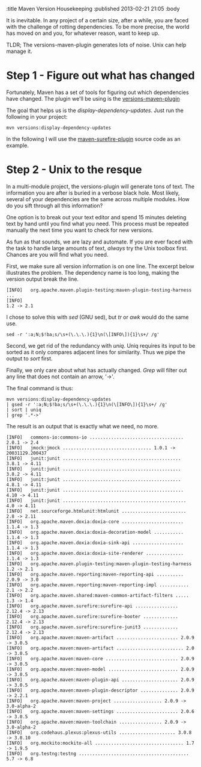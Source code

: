 :title Maven Version Housekeeping
:published 2013-02-21 21:05
:body

It is inevitable. In any project of a certain size, after a while, you are faced with the challenge of rotting dependencies. To be more precise, the world has moved on and you, for whatever reason, want to keep up.  

TLDR;
The versions-maven-plugin generates lots of noise. Unix can help manage it.

Step 1 - Figure out what has changed
====================================
Fortunately, Maven has a set of tools for figuring out which dependencies have changed. The plugin we'll be using is the [versions-maven-plugin](http://mojo.codehaus.org/versions-maven-plugin/)

The goal that helps us is the *display-dependency-updates*. Just run the following in your project:

```
mvn versions:display-dependency-updates
```

In the following I will use the [maven-surefire-plugin](http://maven.apache.org/surefire/maven-surefire-plugin/) source code as an example.

Step 2 - Unix to the resque
===========================
In a multi-module project, the versions-plugin will generate tons of text. The information you are after is buried in a verbose black hole. Most likely, several of your dependencies are the same across multiple modules. How do you sift through all this information?

One option is to break out your text editor and spend 15 minutes deleting text by hand until you find what you need. This process must be repeated manually the next time you want to check for new versions. 

As fun as that sounds, we are lazy and automate. If you are ever faced with the task to handle large amounts of text, *always* try the Unix toolbox first. Chances are you will find what you need. 

First, we make sure all version information is on one line. The excerpt below illustrates the problem. The dependency name is too long, making the version output break the line.

```
[INFO]   org.apache.maven.plugin-testing:maven-plugin-testing-harness ...
[INFO]                                                               1.2 -> 2.1
```

I chose to solve this with *sed* (GNU sed), but *tr* or *awk* would do the same use.

```
sed -r ':a;N;$!ba;s/\s+(\.\.\.){1}\n(\[INFO\]){1}\s+/ /g'
```

Second, we get rid of the redundancy with *uniq*. Uniq requires its input to be sorted as it only compares adjacent lines for similarity. Thus we pipe the output to *sort* first.

Finally, we only care about what has actually changed. *Grep* will filter out any line that does not contain an arrow, '->'.

The final command is thus:

```
mvn versions:display-dependency-updates 
| gsed -r ':a;N;$!ba;s/\s+(\.\.\.){1}\n(\[INFO\]){1}\s+/ /g'
| sort | uniq 
| grep '.*->'
```

The result is an output that is exactly what we need, no more.

```
[INFO]   commons-io:commons-io ................................... 2.0.1 -> 2.4
[INFO]   jmock:jmock ................................. 1.0.1 -> 20031129.200437
[INFO]   junit:junit ............................................ 3.8.1 -> 4.11
[INFO]   junit:junit ............................................ 3.8.2 -> 4.11
[INFO]   junit:junit ............................................ 4.8.1 -> 4.11
[INFO]   junit:junit ............................................. 4.10 -> 4.11
[INFO]   junit:junit .............................................. 4.0 -> 4.11
[INFO]   net.sourceforge.htmlunit:htmlunit ........................ 2.8 -> 2.11
[INFO]   org.apache.maven.doxia:doxia-core ....................... 1.1.4 -> 1.3
[INFO]   org.apache.maven.doxia:doxia-decoration-model ........... 1.1.4 -> 1.3
[INFO]   org.apache.maven.doxia:doxia-sink-api ................... 1.1.4 -> 1.3
[INFO]   org.apache.maven.doxia:doxia-site-renderer .............. 1.1.4 -> 1.3
[INFO]   org.apache.maven.plugin-testing:maven-plugin-testing-harness 1.2 -> 2.1
[INFO]   org.apache.maven.reporting:maven-reporting-api .......... 2.0.9 -> 3.0
[INFO]   org.apache.maven.reporting:maven-reporting-impl ........... 2.1 -> 2.2
[INFO]   org.apache.maven.shared:maven-common-artifact-filters ..... 1.3 -> 1.4
[INFO]   org.apache.maven.surefire:surefire-api ................ 2.12.4 -> 2.13
[INFO]   org.apache.maven.surefire:surefire-booter ............. 2.12.4 -> 2.13
[INFO]   org.apache.maven.surefire:surefire-junit3 ............. 2.12.4 -> 2.13
[INFO]   org.apache.maven:maven-artifact ....................... 2.0.9 -> 3.0.5
[INFO]   org.apache.maven:maven-artifact ......................... 2.0 -> 3.0.5
[INFO]   org.apache.maven:maven-core ........................... 2.0.9 -> 3.0.5
[INFO]   org.apache.maven:maven-model .......................... 2.0.9 -> 3.0.5
[INFO]   org.apache.maven:maven-plugin-api ..................... 2.0.9 -> 3.0.5
[INFO]   org.apache.maven:maven-plugin-descriptor .............. 2.0.9 -> 2.2.1
[INFO]   org.apache.maven:maven-project .................. 2.0.9 -> 3.0-alpha-2
[INFO]   org.apache.maven:maven-settings ....................... 2.0.6 -> 3.0.5
[INFO]   org.apache.maven:maven-toolchain ................ 2.0.9 -> 3.0-alpha-2
[INFO]   org.codehaus.plexus:plexus-utils ..................... 3.0.8 -> 3.0.10
[INFO]   org.mockito:mockito-all ................................. 1.7 -> 1.9.5
[INFO]   org.testng:testng ......................................... 5.7 -> 6.8
```